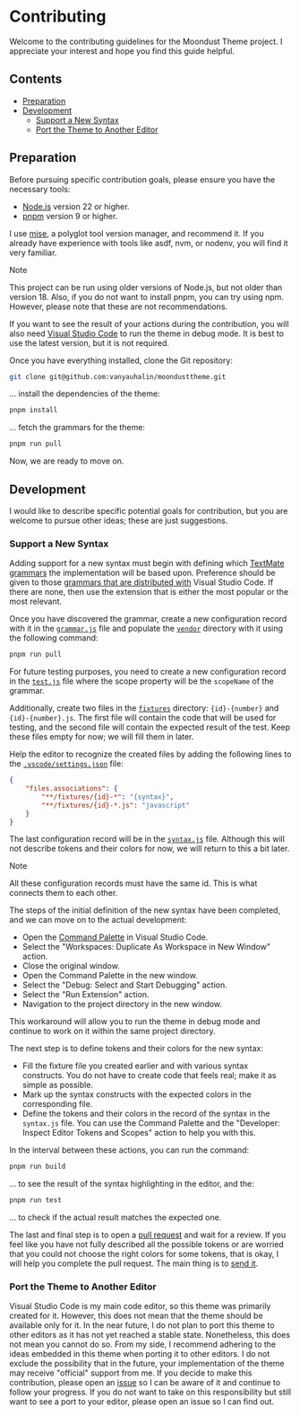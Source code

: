 # Contributing

Welcome to the contributing guidelines for the Moondust Theme project. I appreciate your interest and hope you find this guide helpful.

## Contents

- [Preparation](#preparation)
- [Development](#development)
	- [Support a New Syntax](#support-a-new-syntax)
	- [Port the Theme to Another Editor](#port-the-theme-to-another-editor)

## Preparation

Before pursuing specific contribution goals, please ensure you have the necessary tools:

- [Node.js] version 22 or higher.
- [pnpm] version 9 or higher.

I use [mise], a polyglot tool version manager, and recommend it. If you already have experience with tools like asdf, nvm, or nodenv, you will find it very familiar.

> [!NOTE]
>
> This project can be run using older versions of Node.js, but not older than version 18. Also, if you do not want to install pnpm, you can try using npm. However, please note that these are not recommendations.

If you want to see the result of your actions during the contribution, you will also need [Visual Studio Code] to run the theme in debug mode. It is best to use the latest version, but it is not required.

Once you have everything installed, clone the Git repository:

```sh
git clone git@github.com:vanyauhalin/moondusttheme.git
```

... install the dependencies of the theme:

```sh
pnpm install
```

... fetch the grammars for the theme:

```sh
pnpm run pull
```

Now, we are ready to move on.

## Development

I would like to describe specific potential goals for contribution, but you are welcome to pursue other ideas; these are just suggestions.

### Support a New Syntax

Adding support for a new syntax must begin with defining which [TextMate grammars] the implementation will be based upon. Preference should be given to those [grammars that are distributed with] Visual Studio Code. If there are none, then use the extension that is either the most popular or the most relevant.

Once you have discovered the grammar, create a new configuration record with it in the [`grammar.js`] file and populate the [`vendor`] directory with it using the following command:

```sh
pnpm run pull
```

For future testing purposes, you need to create a new configuration record in the [`test.js`] file where the scope property will be the `scopeName` of the grammar.

Additionally, create two files in the [`fixtures`] directory: `{id}-{number}` and `{id}-{number}.js`. The first file will contain the code that will be used for testing, and the second file will contain the expected result of the test. Keep these files empty for now; we will fill them in later.

Help the editor to recognize the created files by adding the following lines to the [`.vscode/settings.json`] file:

```json
{
	"files.associations": {
		"**/fixtures/{id}-*": "{syntax}",
		"**/fixtures/{id}-*.js": "javascript"
	}
}
```

The last configuration record will be in the [`syntax.js`] file. Although this will not describe tokens and their colors for now, we will return to this a bit later.

> [!NOTE]
>
> All these configuration records must have the same id. This is what connects them to each other.

The steps of the initial definition of the new syntax have been completed, and we can move on to the actual development:

- Open the [Command Palette] in Visual Studio Code.
- Select the "Workspaces: Duplicate As Workspace in New Window" action.
- Close the original window.
- Open the Command Palette in the new window.
- Select the "Debug: Select and Start Debugging" action.
- Select the "Run Extension" action.
- Navigation to the project directory in the new window.

This workaround will allow you to run the theme in debug mode and continue to work on it within the same project directory.

The next step is to define tokens and their colors for the new syntax:

- Fill the fixture file you created earlier and with various syntax constructs. You do not have to create code that feels real; make it as simple as possible.
- Mark up the syntax constructs with the expected colors in the corresponding file.
- Define the tokens and their colors in the record of the syntax in the `syntax.js` file. You can use the Command Palette and the "Developer: Inspect Editor Tokens and Scopes" action to help you with this.

In the interval between these actions, you can run the command:

```sh
pnpm run build
```

... to see the result of the syntax highlighting in the editor, and the:

```sh
pnpm run test
```

... to check if the actual result matches the expected one.

The last and final step is to open a [pull request] and wait for a review. If you feel like you have not fully described all the possible tokens or are worried that you could not choose the right colors for some tokens, that is okay, I will help you complete the pull request. The main thing is to [send it].

### Port the Theme to Another Editor

Visual Studio Code is my main code editor, so this theme was primarily created for it. However, this does not mean that the theme should be available only for it. In the near future, I do not plan to port this theme to other editors as it has not yet reached a stable state. Nonetheless, this does not mean you cannot do so. From my side, I recommend adhering to the ideas embedded in this theme when porting it to other editors. I do not exclude the possibility that in the future, your implementation of the theme may receive "official" support from me. If you decide to make this contribution, please open an [issue] so I can be aware of it and continue to follow your progress. If you do not want to take on this responsibility but still want to see a port to your editor, please open an issue so I can find out.

<!-- Footnotes -->

[`.vscode/settings.json`]: ./.vscode/settings.json
[`fixtures`]: ./fixtures
[`vendor`]: ./vendor
[`grammar.js`]: ./grammar.js
[`syntax.js`]: ./syntax.js
[`test.js`]: ./test.js

[TextMate grammars]: https://macromates.com/manual/en/language_grammars/
[grammars that are distributed with]: https://github.com/microsoft/vscode/tree/main/extensions/
[Command Palette]: https://code.visualstudio.com/docs/getstarted/userinterface/#_command-palette
[pull request]: https://docs.github.com/en/github/collaborating-with-issues-and-pull-requests/about-pull-requests/
[send it]: https://github.com/vanyauhalin/moondusttheme/pulls/
[issue]: https://github.com/vanyauhalin/moondusttheme/issues/

[mise]: https://mise.jdx.dev/
[Node.js]: https://nodejs.org/
[pnpm]: https://pnpm.io/
[Visual Studio Code]: https://code.visualstudio.com/
